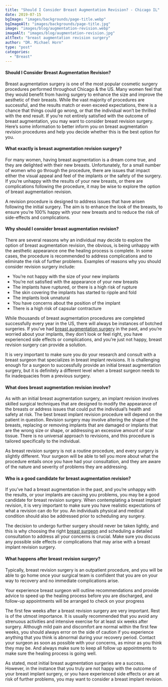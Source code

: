 ```yaml
---
title: "Should I Consider Breast Augmentation Revision? - Chicago IL"
date: 2019-07-15
bgImage: "images/backgrounds/page-title.webp"
bgImageAlt: "images/backgrounds/page-title.jpg"
image: "images/blog/augmentation-revision.webp"
imageAlt: "images/blog/augmentation-revision.jpg"
altText: "breast augmentation revision surgery"
author: "DR. Michael Horn"
type: "post"
categories: 
  - "Breast"
---
```


> 
#### Should I Consider Breast Augmentation Revision?

Breast augmentation surgery is one of the most popular cosmetic surgery procedures performed throughout Chicago & the US. Many women feel that they would benefit from having surgery to enhance the size and improve the aesthetic of their breasts. While the vast majority of procedures are successful, and the results match or even exceed expectations, there is a chance that things could go wrong, or that the individual won’t be thrilled with the end result. If you’re not entirely satisfied with the outcome of breast augmentation, you may want to consider breast revision surgery. Here’s some information to better inform you on breast augmentation revision procedures and help you decide whether this is the best option for you. 

<!--hold for link> 
[breast implants](/breast/breast-implants-augmentation) decide which procedure may be best for you.<!-->

>
#### What exactly is breast augmentation revision surgery?

For many women, having breast augmentation is a dream come true, and they are delighted with their new breasts. Unfortunately, for a small number of women who go through the procedure, there are issues that impact either the visual appeal and feel of the implants or the safety of the surgery. If you’re unhappy with the results of your new breasts, or there are complications following the procedure, it may be wise to explore the option of breast augmentation revision.

A revision procedure is designed to address issues that have arisen following the initial surgery. The aim is to enhance the look of the breasts, to ensure you’re 100% happy with your new breasts and to reduce the risk of side-effects and complications. 

>
#### Why should I consider breast augmentation revision?

There are several reasons why an individual may decide to explore the option of breast augmentation revision, the obvious, is being unhappy with the aesthetic appearance one the healing process is complete. In some cases, the procedure is recommended to address complications and to eliminate the risk of further problems. Examples of reasons why you should consider revision surgery include:

* You’re not happy with the size of your new implants
* You’re not satisfied with the appearance of your new breasts
* The implants have ruptured, or there is a high risk of rupture
* The skin covering the implants has started to ripple and fold
* The implants look unnatural
* You have concerns about the position of the implant
* There is a high risk of capsular contracture

While thousands of breast augmentation procedures are completed successfully every year in the US, there will always be instances of botched surgeries. If you’ve had [breast augmentation surgery](/breast/breast-implants-augmentation) in the past, and you’re worried about your implants, they don’t look or feel right, you have experienced side effects or complications, and you’re just not happy, breast revision surgery can provide a solution. 

It is very important to make sure you do your research and consult with a breast surgeon that specializes in breast implant revisions.  It is challenging enough for a surgeon to successfully provide an initial breast augmentation surgery, but it is definitely a different level when a breast surgeon needs to fix inadequacies from a previous surgery. 


>
#### What does breast augmentation revision involve?

As with an initial breast augmentation surgery, an implant revision involves skilled surgical techniques that are designed to modify the appearance of the breasts or address issues that could put the individual’s health and safety at risk. The best breast implant revision procedure will depend on the patient in question. Revision surgery may involve altering the shape of the breasts, replacing or removing implants that are damaged or implants that are the wrong size or shape, or addressing an excessive amount of scar tissue. There is no universal approach to revisions, and this procedure is tailored specifically to the individual. 

As breast revision surgery is not a routine procedure, and every surgery is slightly different. Your surgeon will be able to tell you more about what the procedure entails once you have had your consultation, and they are aware of the nature and severity of problems they are addressing. 


>
#### Who is a good candidate for breast augmentation revision?

If you’ve had a breast augmentation in the past, and you’re unhappy with the results, or your implants are causing you problems, you may be a good candidate for breast revision surgery.
When contemplating a breast implant revision, it is very important to make sure you have realistic expectations of what a revision can do for you.  An individuals physical and medical condition should also be addressed prior to scheduling any surgery.

The decision to undergo further surgery should never be taken lightly, and this is why choosing the right [breast surgeon](/about) and scheduling a detailed consultation to address all your concerns is crucial. Make sure you discuss any possible side effects or complications that may arise with a breast implant revision surgery.

>
#### What happens after breast revision surgery?

Typically, breast revision surgery is an outpatient procedure, and you will be able to go home once your surgical team is confident that you are on your way to recovery and no immediate complications arise.

Your experience breast surgeon will outline recommendations and provide advice to speed up the healing process before you are discharged, and follow-up appointments will be arranged to check on your progress

The first few weeks after a breast revision surgery are very important.  Rest is of the utmost importance. It is usually recommended that you avoid any strenuous activities and intensive exercise for at least six weeks after surgery.  Although mild pain and discomfort are normal within the first few weeks, you should always error on the side of caution if you experience anything that you think is abnormal during your recovery period.  Contact your surgeon as soon as possible with your concerns, as minor as you think they may be.  And always make sure to keep all follow up appointments to make sure the healing process is going well.

As stated, most initial breast augmentation surgeries are a success.  However, in the instance that you truly are not happy with the outcome of your breast implant surgery, or you have experienced side effects or are at risk of further problems, you may want to consider a breast implant revision.
